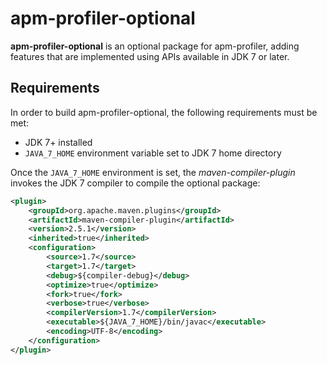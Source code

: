# apm-profiler-optional

**apm-profiler-optional** is an optional package for apm-profiler, adding features that are implemented using APIs available in JDK 7 or later.

## Requirements
In order to build apm-profiler-optional, the following requirements must be met:

* JDK 7+ installed
* `JAVA_7_HOME` environment variable set to JDK 7 home directory

Once the `JAVA_7_HOME` environment is set, the *maven-compiler-plugin* invokes the JDK 7 compiler to compile the optional package:

```xml
<plugin>
    <groupId>org.apache.maven.plugins</groupId>
    <artifactId>maven-compiler-plugin</artifactId>
    <version>2.5.1</version>
    <inherited>true</inherited>
    <configuration>
        <source>1.7</source>
        <target>1.7</target>
        <debug>${compiler-debug}</debug>
        <optimize>true</optimize>
        <fork>true</fork>
        <verbose>true</verbose>
        <compilerVersion>1.7</compilerVersion>
        <executable>${JAVA_7_HOME}/bin/javac</executable>
        <encoding>UTF-8</encoding>
    </configuration>
</plugin>
```
